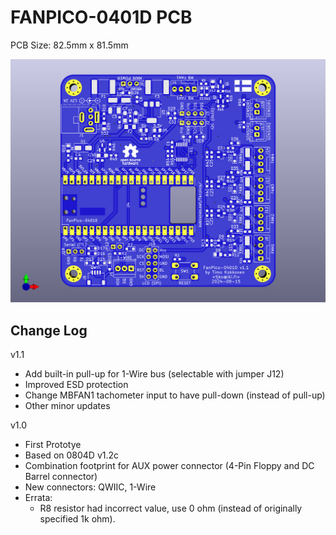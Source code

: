 # FANPICO-0401D PCB

PCB Size: 82.5mm x 81.5mm

![PCB Render](board.png)

## Change Log

v1.1
- Add built-in pull-up for 1-Wire bus (selectable with jumper J12)
- Improved ESD protection
- Change MBFAN1 tachometer input to have pull-down (instead of pull-up)
- Other minor updates

v1.0
- First Prototye
- Based on 0804D v1.2c
- Combination footprint for AUX power connector (4-Pin Floppy and DC Barrel connector)
- New connectors: QWIIC, 1-Wire
- Errata:
  - R8 resistor had incorrect value, use 0 ohm (instead of originally specified 1k ohm).


